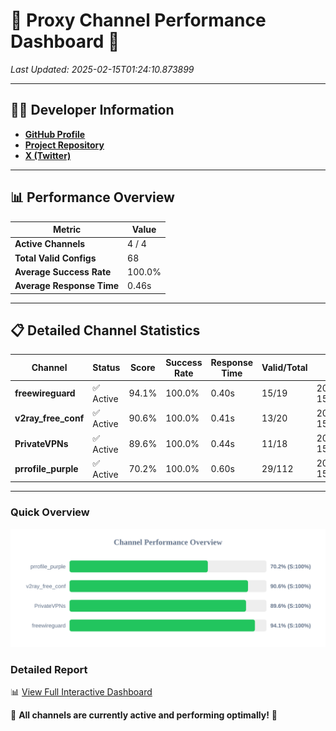 # 🌟 Proxy Channel Performance Dashboard 🌟

_Last Updated: 2025-02-15T01:24:10.873899_

---

## 👩‍💻 Developer Information

- **[GitHub Profile](https://github.com/4n0nymou3)**  
- **[Project Repository](https://github.com/4n0nymou3/multi-proxy-config-fetcher)**  
- **[X (Twitter)](https://x.com/4n0nymou3)**  

---

## 📊 Performance Overview

| Metric                | Value       |
|-----------------------|-------------|
| **Active Channels**   | 4 / 4       |
| **Total Valid Configs** | 68          |
| **Average Success Rate** | 100.0%      |
| **Average Response Time** | 0.46s       |

---

## 📋 Detailed Channel Statistics

| Channel          | Status     | Score  | Success Rate | Response Time | Valid/Total | Last Success               |
|------------------|------------|--------|--------------|---------------|-------------|----------------------------|
| **freewireguard**  | ✅ Active  | 94.1%  | 100.0% | 0.40s         | 15/19       | 2025-02-15T01:24:10.872050 |
| **v2ray_free_conf**  | ✅ Active  | 90.6%  | 100.0% | 0.41s         | 13/20       | 2025-02-15T01:24:09.976879 |
| **PrivateVPNs**  | ✅ Active  | 89.6%  | 100.0% | 0.44s         | 11/18       | 2025-02-15T01:24:10.446811 |
| **prrofile_purple**  | ✅ Active  | 70.2%  | 100.0% | 0.60s         | 29/112       | 2025-02-15T01:24:09.508914 |

---

### Quick Overview
<div align="center">
  <a href="https://raw.githubusercontent.com/nullluser/NullRepo/refs/heads/main/assets/channel_stats_chart.svg">
    <img src="https://raw.githubusercontent.com/nullluser/NullRepo/refs/heads/main/assets/channel_stats_chart.svg" alt="Source Performance Statistics" width="800">
  </a>
</div>

### Detailed Report
📊 [View Full Interactive Dashboard](https://htmlpreview.github.io/?https://github.com/nullluser/NullRepo/blob/main/assets/performance_report.html)

🎉 **All channels are currently active and performing optimally!** 🎉
